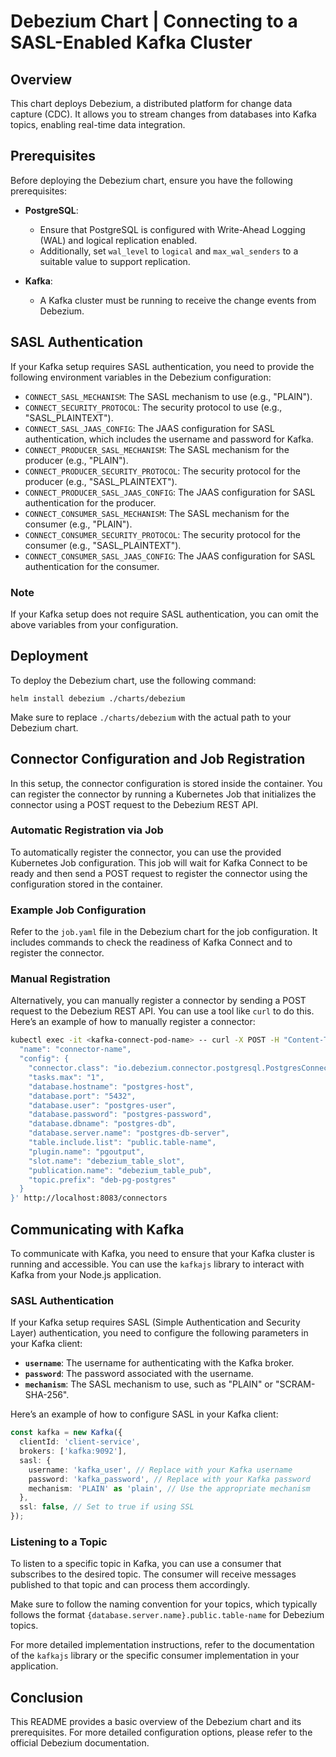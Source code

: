 # Debezium Chart | Connecting to a SASL-Enabled Kafka Cluster

## Overview

This chart deploys Debezium, a distributed platform for change data capture (CDC). It allows you to stream changes from databases into Kafka topics, enabling real-time data integration.

## Prerequisites

Before deploying the Debezium chart, ensure you have the following prerequisites:

- **PostgreSQL**: 
  - Ensure that PostgreSQL is configured with Write-Ahead Logging (WAL) and logical replication enabled.
  - Additionally, set `wal_level` to `logical` and `max_wal_senders` to a suitable value to support replication.
  
- **Kafka**: 
  - A Kafka cluster must be running to receive the change events from Debezium.

## SASL Authentication

If your Kafka setup requires SASL authentication, you need to provide the following environment variables in the Debezium configuration:

- `CONNECT_SASL_MECHANISM`: The SASL mechanism to use (e.g., "PLAIN").
- `CONNECT_SECURITY_PROTOCOL`: The security protocol to use (e.g., "SASL_PLAINTEXT").
- `CONNECT_SASL_JAAS_CONFIG`: The JAAS configuration for SASL authentication, which includes the username and password for 
Kafka.
- `CONNECT_PRODUCER_SASL_MECHANISM`: The SASL mechanism for the producer (e.g., "PLAIN").
- `CONNECT_PRODUCER_SECURITY_PROTOCOL`: The security protocol for the producer (e.g., "SASL_PLAINTEXT").
- `CONNECT_PRODUCER_SASL_JAAS_CONFIG`: The JAAS configuration for SASL authentication for the producer.
- `CONNECT_CONSUMER_SASL_MECHANISM`: The SASL mechanism for the consumer (e.g., "PLAIN").
- `CONNECT_CONSUMER_SECURITY_PROTOCOL`: The security protocol for the consumer (e.g., "SASL_PLAINTEXT").
- `CONNECT_CONSUMER_SASL_JAAS_CONFIG`: The JAAS configuration for SASL authentication for the consumer.


### Note

If your Kafka setup does not require SASL authentication, you can omit the above variables from your configuration.

## Deployment

To deploy the Debezium chart, use the following command:


`helm install debezium ./charts/debezium`


Make sure to replace `./charts/debezium` with the actual path to your Debezium chart.

## Connector Configuration and Job Registration

In this setup, the connector configuration is stored inside the container. You can register the connector by running a Kubernetes Job that initializes the connector using a POST request to the Debezium REST API.

### Automatic Registration via Job

To automatically register the connector, you can use the provided Kubernetes Job configuration. This job will wait for Kafka Connect to be ready and then send a POST request to register the connector using the configuration stored in the container.

### Example Job Configuration

Refer to the `job.yaml` file in the Debezium chart for the job configuration. It includes commands to check the readiness of Kafka Connect and to register the connector.

### Manual Registration

Alternatively, you can manually register a connector by sending a POST request to the Debezium REST API. You can use a tool like `curl` to do this. Here’s an example of how to manually register a connector:

```bash
kubectl exec -it <kafka-connect-pod-name> -- curl -X POST -H "Content-Type: application/json" --data '{
  "name": "connector-name",
  "config": {
    "connector.class": "io.debezium.connector.postgresql.PostgresConnector",
    "tasks.max": "1",
    "database.hostname": "postgres-host",
    "database.port": "5432",
    "database.user": "postgres-user",
    "database.password": "postgres-password",
    "database.dbname": "postgres-db",
    "database.server.name": "postgres-db-server",
    "table.include.list": "public.table-name",
    "plugin.name": "pgoutput",
    "slot.name": "debezium_table_slot",
    "publication.name": "debezium_table_pub",
    "topic.prefix": "deb-pg-postgres"
  }
}' http://localhost:8083/connectors
```
## Communicating with Kafka

To communicate with Kafka, you need to ensure that your Kafka cluster is running and accessible. You can use the `kafkajs` library to interact with Kafka from your Node.js application.

### SASL Authentication

If your Kafka setup requires SASL (Simple Authentication and Security Layer) authentication, you need to configure the following parameters in your Kafka client:

- **`username`**: The username for authenticating with the Kafka broker.
- **`password`**: The password associated with the username.
- **`mechanism`**: The SASL mechanism to use, such as "PLAIN" or "SCRAM-SHA-256".

Here’s an example of how to configure SASL in your Kafka client:

```typescript
const kafka = new Kafka({
  clientId: 'client-service',
  brokers: ['kafka:9092'],
  sasl: {
    username: 'kafka_user', // Replace with your Kafka username
    password: 'kafka_password', // Replace with your Kafka password
    mechanism: 'PLAIN' as 'plain', // Use the appropriate mechanism
  },
  ssl: false, // Set to true if using SSL
});
```

### Listening to a Topic

To listen to a specific topic in Kafka, you can use a consumer that subscribes to the desired topic. The consumer will receive messages published to that topic and can process them accordingly.

Make sure to follow the naming convention for your topics, which typically follows the format `{database.server.name}.public.table-name` for Debezium topics.

For more detailed implementation instructions, refer to the documentation of the `kafkajs` library or the specific consumer implementation in your application.

## Conclusion

This README provides a basic overview of the Debezium chart and its prerequisites. For more detailed configuration options, please refer to the official Debezium documentation.


